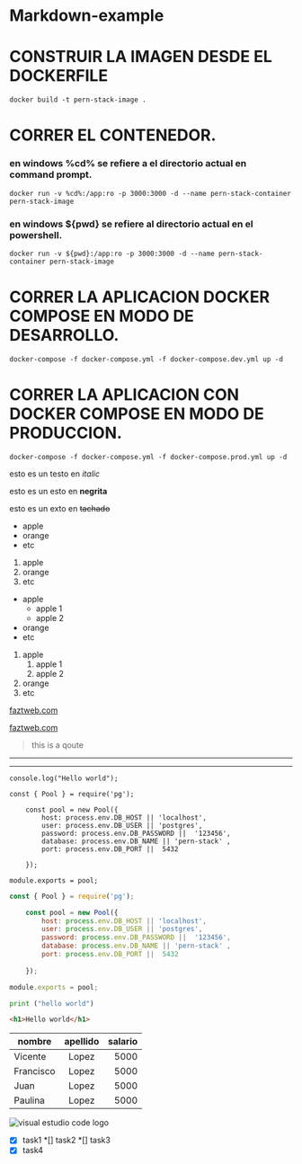 # Markdown-example

# CONSTRUIR LA IMAGEN DESDE EL DOCKERFILE
    docker build -t pern-stack-image .

# CORRER EL CONTENEDOR.
### en windows %cd%  se refiere a el directorio actual en command prompt.
    docker run -v %cd%:/app:ro -p 3000:3000 -d --name pern-stack-container pern-stack-image
### en windows ${pwd} se refiere al directorio  actual en el powershell.
    docker run -v ${pwd}:/app:ro -p 3000:3000 -d --name pern-stack-container pern-stack-image

# CORRER LA APLICACION DOCKER COMPOSE EN MODO DE DESARROLLO.
    docker-compose -f docker-compose.yml -f docker-compose.dev.yml up -d

# CORRER LA APLICACION CON DOCKER COMPOSE EN MODO DE PRODUCCION.
    docker-compose -f docker-compose.yml -f docker-compose.prod.yml up -d


esto es un testo en *italic*

esto es un esto en **negrita**

esto es un exto en  ~~tachado~~

<!--lista desordenada -->

* apple
* orange
* etc

<!--lista ordenada -->

1. apple
2. orange
3. etc

<!--lista desordenada con sub item-->

* apple
	* apple 1
	* apple 2
* orange
* etc

<!--lista ordenada con sub item -->

1. apple
	1. apple 1
	2. apple 2
2. orange
3. etc

<!-- Enlace a sitio web -->
[faztweb.com](http://faztweb.com)

[faztweb.com](http://faztweb.com "Custom Title")

> this is a qoute

<!-- crear una linea -->

---
___

<!-- Crear una linea de codigo -->

`console.log("Hello world");`

<!-- Crear bloque de codigo -->

```
const { Pool } = require('pg');

    const pool = new Pool({
        host: process.env.DB_HOST || 'localhost',
        user: process.env.DB_USER || 'postgres',
        password: process.env.DB_PASSWORD ||  '123456',
        database: process.env.DB_NAME || 'pern-stack' ,    
        port: process.env.DB_PORT ||  5432
        
    });

module.exports = pool;
```

<!-- Crear bloque de codigo con resaltado -->

```javascript
const { Pool } = require('pg');

    const pool = new Pool({
        host: process.env.DB_HOST || 'localhost',
        user: process.env.DB_USER || 'postgres',
        password: process.env.DB_PASSWORD ||  '123456',
        database: process.env.DB_NAME || 'pern-stack' ,    
        port: process.env.DB_PORT ||  5432
        
    });

module.exports = pool;
```

```python
print ("hello world")
```

```html
<h1>Hello world</h1>
```

<!-- Crear tablas en markdown -->

| nombre| apellido | salario |
| -----|:---------:| -------:|
|Vicente|Lopez|5000|
|Francisco| Lopez|5000|
|Juan|Lopez|5000|
|Paulina|Lopez|5000|

<!-- imagenes -->
![visual estudio code logo](https://upload.wikimedia.org/wikipedia/commons/9/9a/Visual_Studio_Code_1.35_icon.svg "visual studio code") 

<!-- Github markdown -->
<!-- Lista to do -->
*[x] task1
*[] task2
*[] task3
*[x] task4
